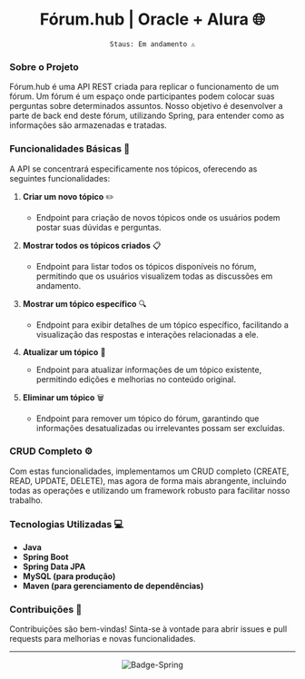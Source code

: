 <div align="center">
 
# Fórum.hub | Oracle + Alura 🌐

`Staus: Em andamento ⚠️`

</div>

### Sobre o Projeto

Fórum.hub é uma API REST criada para replicar o funcionamento de um fórum. Um fórum é um espaço onde participantes podem colocar suas perguntas sobre determinados assuntos. Nosso objetivo é desenvolver a parte de back end deste fórum, utilizando Spring, para entender como as informações são armazenadas e tratadas.

### Funcionalidades Básicas 📌

A API se concentrará especificamente nos tópicos, oferecendo as seguintes funcionalidades:

1. **Criar um novo tópico** ✏️
   - Endpoint para criação de novos tópicos onde os usuários podem postar suas dúvidas e perguntas.
  
2. **Mostrar todos os tópicos criados** 📋
   - Endpoint para listar todos os tópicos disponíveis no fórum, permitindo que os usuários visualizem todas as discussões em andamento.
  
3. **Mostrar um tópico específico** 🔍
   - Endpoint para exibir detalhes de um tópico específico, facilitando a visualização das respostas e interações relacionadas a ele.
  
4. **Atualizar um tópico** 🔄
   - Endpoint para atualizar informações de um tópico existente, permitindo edições e melhorias no conteúdo original.
  
5. **Eliminar um tópico** 🗑️
   - Endpoint para remover um tópico do fórum, garantindo que informações desatualizadas ou irrelevantes possam ser excluídas.

### CRUD Completo ⚙️

Com estas funcionalidades, implementamos um CRUD completo (CREATE, READ, UPDATE, DELETE), mas agora de forma mais abrangente, incluindo todas as operações e utilizando um framework robusto para facilitar nosso trabalho.

### Tecnologias Utilizadas 💻

- **Java**
- **Spring Boot**
- **Spring Data JPA**
- **MySQL (para produção)**
- **Maven (para gerenciamento de dependências)**

### Contribuições 🤝

Contribuições são bem-vindas! Sinta-se à vontade para abrir issues e pull requests para melhorias e novas funcionalidades.

---
<div align="center">
 
![Badge-Spring](https://github.com/Elociny/Elociny/assets/90219522/b60f4e1f-5b9b-4d9a-b97d-7e5bcd07e7fa)

</div>
